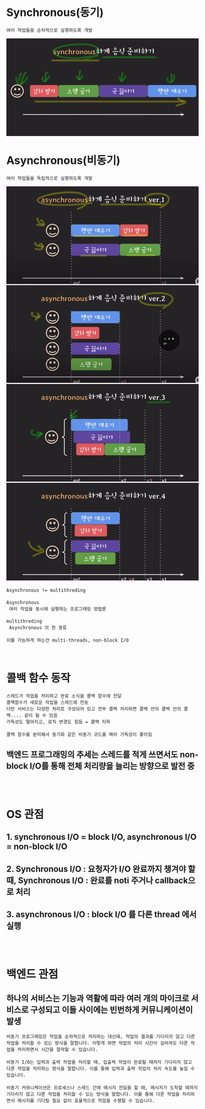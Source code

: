 # Synchronous(동기)
    여러 작업들을 순차적으로 실행하도록 개발
![img](./img/synchronous.png)

# Asynchronous(비동기)
    여러 작업들을 독립적으로 실행하도록 개발
![img](./img/asynchronous-1.png)
![img](./img/asynchronous-2.png)
![img](./img/asynchronous-3.png)
![img](./img/asynchronous-4.png)

    Asynchronous != multithreding

    Asynchronous
     여러 작업을 동시에 실행하는 프로그래밍 방법론

    multithreding
     Asynchronous 의 한 종류
    
    이를 가능하게 하는건 multi-threads, non-block I/O

<br>

# 콜백 함수 동작
    스레드가 작업을 처리하고 완료 소식을 콜백 함수에 전달 
    콜백함수가 새로운 작업을 스레드에 전송
    다만 서비스는 다양한 처리로 구성되어 있고 전부 콜백 처리하면 콜백 안의 콜백 안의 콜백.... 같이 될 수 있음
    가독성도 떨어지고, 로직 변경도 힘듬 = 콜백 지옥

    콜백 함수를 분리해서 동기화 같은 비동기 코드를 짜야 가독성이 좋아짐

## 백엔드 프로그래밍의 추세는 스레드를 적게 쓰면서도 non-block I/O를 통해 전체 처리량을 늘리는 방향으로 발전 중
<br>
<br>

# OS 관점
## 1. synchronous I/O = block I/O, asynchronous I/O = non-block I/O
## 2. Synchronous I/O : 요청자가 I/O 완료까지 챙겨야 할 때, Synchronous I/O : 완료를 noti 주거나 callback으로 처리
## 3. asynchronous I/O : block I/O 를 다른 thread 에서 실행
<br>
<br>

# 백엔드 관점
## 하나의 서비스는 기능과 역활에 따라 여러 개의 마이크로 서비스로 구성되고 이들 사이에는 빈번하게 커뮤니케이션이 발생

    비동기 프로그래밍은 작업을 순차적으로 처리하는 대신에, 작업의 결과를 기다리지 않고 다른 작업을 처리할 수 있는 방식을 말합니다. 이렇게 하면 작업의 처리 시간이 길어져도 다른 작업을 처리하면서 시간을 절약할 수 있습니다.

    비동기 I/O는 입력과 출력 작업을 처리할 때, 입출력 작업이 완료될 때까지 기다리지 않고 다른 작업을 처리하는 방식을 말합니다. 이를 통해 입력과 출력 작업의 처리 속도를 높일 수 있습니다.

    비동기 커뮤니케이션은 프로세스나 스레드 간에 메시지 전달을 할 때, 메시지가 도착할 때까지 기다리지 않고 다른 작업을 처리할 수 있는 방식을 말합니다. 이를 통해 다른 작업을 처리하면서 메시지를 기다릴 필요 없이 효율적으로 작업을 수행할 수 있습니다. 